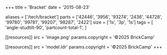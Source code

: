 +++
title = 'Bracket'
date  = '2015-08-23'

aliases = ['/tech/bracket']
parts = ['42446', '3956', '93274', '2436', '44728', '99780', '99781', '99207', '98287', '2422']
size  = ['1s', '3p', '1s']
tags  = [
  'angle-studtilt-90',
  'partcount-total-1',
]

[[resources]]
src              = 'image.png'
params.copyright = '©2025 BrickCamp'

[[resources]]
src              = 'model.ldr'
params.copyright = '©2025 BrickCamp'
+++
